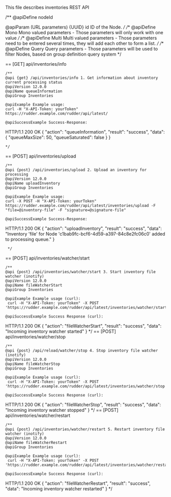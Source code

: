 
This file describes inventories REST API 

/**
   @apiDefine nodeId

   @apiParam (URL parameters) {UUID} id ID of the Node.
*/
/**
  @apiDefine Mono Mono valued parameters - Those parameters will only work with one value
 */
/**
  @apiDefine Multi Multi valued parameters - Those parameters need to be entered several times, they will add each other to form a list.
 */
/**
  @apiDefine Query Query parameters - Those parameters will be used to filter Nodes, based on group definition query system
 */

== [GET] api/inventories/info

    /**
    @api {get} /api/inventories/info 1. Get information about inventory current processing status
    @apiVersion 12.0.0
    @apiName queueInformation
    @apiGroup Inventories

    @apiExample Example usage:
    curl -H "X-API-Token: yourToken" https://rudder.example.com/rudder/api/latest/

    @apiSuccessExample Success-Response:
HTTP/1.1 200 OK
{
  "action": "queueInformation",
  "result": "success",
  "data": {
    "queueMaxSize": 50,
    "queueSaturated": false
  }
}

    */

== [POST] api/inventories/upload

    /**
    @api {post} /api/inventories/upload 2. Upload an inventory for processing
    @apiVersion 12.0.0
    @apiName uploadInventory
    @apiGroup Inventories

    @apiExample Example usage:
    curl -X POST -H "X-API-Token: yourToken" https://rudder.example.com/rudder/api/latest/inventories/upload -F "file=@inventory-file" -F "signature=@signature-file"

    @apiSuccessExample Success-Response:
HTTP/1.1 200 OK
{
  "action": "uploadInventory",
  "result": "success",
  "data": "Inventory 'file' for Node 'c1bab9fc-bcf6-4d59-a397-84c8e2fc06c0' added to processing queue." 
}



     */

== [POST] api/inventories/watcher/start

    /**
    @api {post} /api/inventories/watcher/start 3. Start inventory file watcher (inotify)
    @apiVersion 12.0.0
    @apiName fileWatcherStart
    @apiGroup Inventories

    @apiExample Example usage (curl):
     curl -H "X-API-Token: yourToken" -X POST 'https://rudder.example.com/rudder/api/latest/inventories/watcher/start'

    @apiSuccessExample Success Response (curl):
HTTP/1.1 200 OK
{
  "action": "fileWatcherStart",
  "result": "success",
  "data": "Incoming inventory watcher started"
}
*/
== [POST] api/inventories/watcher/stop

    /**
    @api {post} /api/reload/watcher/stop 4. Stop inventory file watcher (inotify)
    @apiVersion 12.0.0
    @apiName fileWatcherStop
    @apiGroup Inventories

    @apiExample Example usage (curl):
     curl -H "X-API-Token: yourToken" -X POST 'https://rudder.example.com/rudder/api/latest/inventories/watcher/stop'

    @apiSuccessExample Success Response (curl):
HTTP/1.1 200 OK
{
  "action": "fileWatcherStop",
  "result": "success",
  "data": "Incoming inventory watcher stopped"
}
*/
== [POST] api/inventories/watcher/restart

    /**
    @api {post} /api/inventories/watcher/restart 5. Restart inventory file watcher (inotify)
    @apiVersion 12.0.0
    @apiName fileWatcherRestart
    @apiGroup Inventories

    @apiExample Example usage (curl):
     curl -H "X-API-Token: yourToken" -X POST 'https://rudder.example.com/rudder/api/latest/inventories/watcher/restart'

    @apiSuccessExample Success Response (curl):
HTTP/1.1 200 OK
{
  "action": "fileWatcherRestart",
  "result": "success",
  "data": "Incoming inventory watcher restarted"
}
*/

